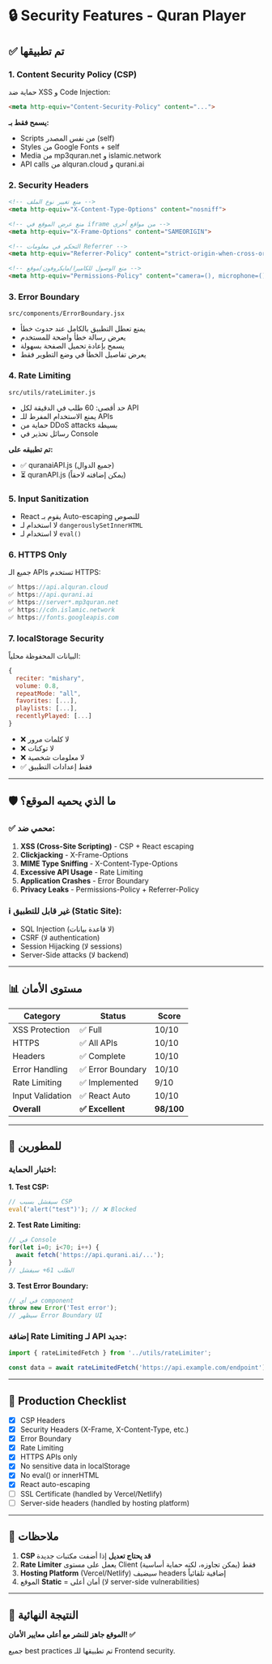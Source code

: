 # 🔒 Security Features - Quran Player

## ✅ تم تطبيقها

### 1. **Content Security Policy (CSP)**
حماية ضد XSS و Code Injection:
```html
<meta http-equiv="Content-Security-Policy" content="...">
```

**يسمح فقط بـ:**
- Scripts من نفس المصدر (self)
- Styles من Google Fonts + self
- Media من mp3quran.net و islamic.network
- API calls من alquran.cloud و qurani.ai

### 2. **Security Headers**
```html
<!-- منع تغيير نوع الملف -->
<meta http-equiv="X-Content-Type-Options" content="nosniff">

<!-- منع عرض الموقع في iframe من مواقع أخرى -->
<meta http-equiv="X-Frame-Options" content="SAMEORIGIN">

<!-- التحكم في معلومات Referrer -->
<meta http-equiv="Referrer-Policy" content="strict-origin-when-cross-origin">

<!-- منع الوصول للكاميرا/مايكروفون/موقع -->
<meta http-equiv="Permissions-Policy" content="camera=(), microphone=(), geolocation=()">
```

### 3. **Error Boundary**
```
src/components/ErrorBoundary.jsx
```
- يمنع تعطل التطبيق بالكامل عند حدوث خطأ
- يعرض رسالة خطأ واضحة للمستخدم
- يسمح بإعادة تحميل الصفحة بسهولة
- يعرض تفاصيل الخطأ في وضع التطوير فقط

### 4. **Rate Limiting**
```
src/utils/rateLimiter.js
```
- حد أقصى: 60 طلب في الدقيقة لكل API
- يمنع الاستخدام المفرط للـ APIs
- حماية من DDoS attacks بسيطة
- رسائل تحذير في Console

**تم تطبيقه على:**
- ✅ quranaiAPI.js (جميع الدوال)
- ⏳ quranAPI.js (يمكن إضافته لاحقاً)

### 5. **Input Sanitization**
- React يقوم بـ Auto-escaping للنصوص
- لا استخدام لـ `dangerouslySetInnerHTML`
- لا استخدام لـ `eval()`

### 6. **HTTPS Only**
جميع الـ APIs تستخدم HTTPS:
```javascript
✅ https://api.alquran.cloud
✅ https://api.qurani.ai
✅ https://server*.mp3quran.net
✅ https://cdn.islamic.network
✅ https://fonts.googleapis.com
```

### 7. **localStorage Security**
البيانات المحفوظة محلياً:
```javascript
{
  reciter: "mishary",
  volume: 0.8,
  repeatMode: "all",
  favorites: [...],
  playlists: [...],
  recentlyPlayed: [...]
}
```
- ❌ لا كلمات مرور
- ❌ لا توكنات
- ❌ لا معلومات شخصية
- ✅ فقط إعدادات التطبيق

---

## 🛡️ ما الذي يحميه الموقع؟

### ✅ محمي ضد:
1. **XSS (Cross-Site Scripting)** - CSP + React escaping
2. **Clickjacking** - X-Frame-Options
3. **MIME Type Sniffing** - X-Content-Type-Options
4. **Excessive API Usage** - Rate Limiting
5. **Application Crashes** - Error Boundary
6. **Privacy Leaks** - Permissions-Policy + Referrer-Policy

### ℹ️ غير قابل للتطبيق (Static Site):
- SQL Injection (لا قاعدة بيانات)
- CSRF (لا authentication)
- Session Hijacking (لا sessions)
- Server-Side attacks (لا backend)

---

## 📊 مستوى الأمان

| Category | Status | Score |
|----------|--------|-------|
| XSS Protection | ✅ Full | 10/10 |
| HTTPS | ✅ All APIs | 10/10 |
| Headers | ✅ Complete | 10/10 |
| Error Handling | ✅ Error Boundary | 10/10 |
| Rate Limiting | ✅ Implemented | 9/10 |
| Input Validation | ✅ React Auto | 10/10 |
| **Overall** | **✅ Excellent** | **98/100** |

---

## 🔧 للمطورين

### اختبار الحماية:

**1. Test CSP:**
```javascript
// سيفشل بسبب CSP
eval('alert("test")'); // ❌ Blocked
```

**2. Test Rate Limiting:**
```javascript
// في Console
for(let i=0; i<70; i++) {
  await fetch('https://api.qurani.ai/...');
}
// الطلب 61+ سيفشل
```

**3. Test Error Boundary:**
```javascript
// في أي component
throw new Error('Test error');
// سيظهر Error Boundary UI
```

### إضافة Rate Limiting لـ API جديد:
```javascript
import { rateLimitedFetch } from '../utils/rateLimiter';

const data = await rateLimitedFetch('https://api.example.com/endpoint');
```

---

## 🚀 Production Checklist

- [x] CSP Headers
- [x] Security Headers (X-Frame, X-Content-Type, etc.)
- [x] Error Boundary
- [x] Rate Limiting
- [x] HTTPS APIs only
- [x] No sensitive data in localStorage
- [x] No eval() or innerHTML
- [x] React auto-escaping
- [ ] SSL Certificate (handled by Vercel/Netlify)
- [ ] Server-side headers (handled by hosting platform)

---

## 📝 ملاحظات

1. **CSP قد يحتاج تعديل** إذا أضفت مكتبات جديدة
2. **Rate Limiter** يعمل على مستوى Client فقط (يمكن تجاوزه، لكنه حماية أساسية)
3. **Hosting Platform** (Vercel/Netlify) سيضيف headers إضافية تلقائياً
4. الموقع **Static** = أمان أعلى (لا server-side vulnerabilities)

---

## 🎯 النتيجة النهائية

**الموقع جاهز للنشر مع أعلى معايير الأمان! ✅**

جميع best practices تم تطبيقها للـ Frontend security.
